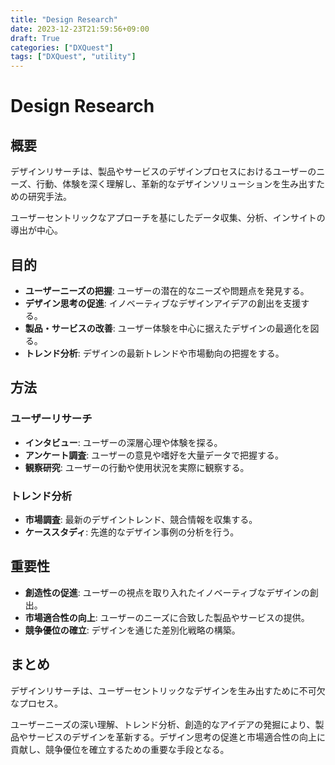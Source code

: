```yaml
---
title: "Design Research"
date: 2023-12-23T21:59:56+09:00
draft: True
categories: ["DXQuest"]
tags: ["DXQuest", "utility"]
---
```

# Design Research

## 概要

デザインリサーチは、製品やサービスのデザインプロセスにおけるユーザーのニーズ、行動、体験を深く理解し、革新的なデザインソリューションを生み出すための研究手法。

ユーザーセントリックなアプローチを基にしたデータ収集、分析、インサイトの導出が中心。

## 目的

- **ユーザーニーズの把握**: ユーザーの潜在的なニーズや問題点を発見する。
- **デザイン思考の促進**: イノベーティブなデザインアイデアの創出を支援する。
- **製品・サービスの改善**: ユーザー体験を中心に据えたデザインの最適化を図る。
- **トレンド分析**: デザインの最新トレンドや市場動向の把握をする。

## 方法

### ユーザーリサーチ
- **インタビュー**: ユーザーの深層心理や体験を探る。
- **アンケート調査**: ユーザーの意見や嗜好を大量データで把握する。
- **観察研究**: ユーザーの行動や使用状況を実際に観察する。

### トレンド分析
- **市場調査**: 最新のデザイントレンド、競合情報を収集する。
- **ケーススタディ**: 先進的なデザイン事例の分析を行う。

## 重要性

- **創造性の促進**: ユーザーの視点を取り入れたイノベーティブなデザインの創出。
- **市場適合性の向上**: ユーザーのニーズに合致した製品やサービスの提供。
- **競争優位の確立**: デザインを通じた差別化戦略の構築。

## まとめ

デザインリサーチは、ユーザーセントリックなデザインを生み出すために不可欠なプロセス。

ユーザーニーズの深い理解、トレンド分析、創造的なアイデアの発掘により、製品やサービスのデザインを革新する。デザイン思考の促進と市場適合性の向上に貢献し、競争優位を確立するための重要な手段となる。